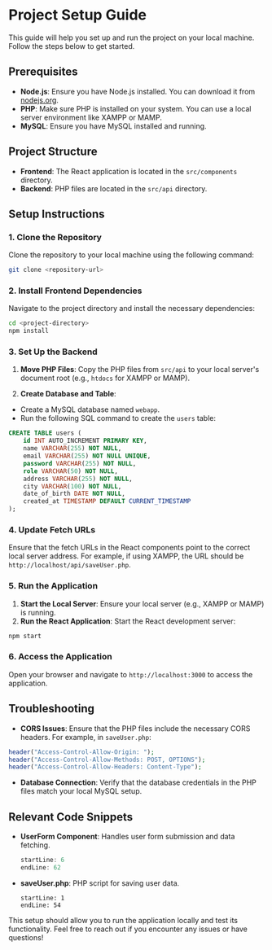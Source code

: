 # Project Setup Guide

This guide will help you set up and run the project on your local machine. Follow the steps below to get started.

## Prerequisites

- **Node.js**: Ensure you have Node.js installed. You can download it from [nodejs.org](https://nodejs.org/).
- **PHP**: Make sure PHP is installed on your system. You can use a local server environment like XAMPP or MAMP.
- **MySQL**: Ensure you have MySQL installed and running.

## Project Structure

- **Frontend**: The React application is located in the `src/components` directory.
- **Backend**: PHP files are located in the `src/api` directory.

## Setup Instructions

### 1. Clone the Repository

Clone the repository to your local machine using the following command:

```bash
git clone <repository-url>
```

### 2. Install Frontend Dependencies

Navigate to the project directory and install the necessary dependencies:

```bash
cd <project-directory>
npm install
```


### 3. Set Up the Backend

1. **Move PHP Files**: Copy the PHP files from `src/api` to your local server's document root (e.g., `htdocs` for XAMPP or MAMP).

2. **Create Database and Table**:
- Create a MySQL database named `webapp`.
- Run the following SQL command to create the `users` table:

```sql
CREATE TABLE users (
    id INT AUTO_INCREMENT PRIMARY KEY,
    name VARCHAR(255) NOT NULL,
    email VARCHAR(255) NOT NULL UNIQUE,
    password VARCHAR(255) NOT NULL,
    role VARCHAR(50) NOT NULL,
    address VARCHAR(255) NOT NULL,
    city VARCHAR(100) NOT NULL,
    date_of_birth DATE NOT NULL,
    created_at TIMESTAMP DEFAULT CURRENT_TIMESTAMP
);
```

### 4. Update Fetch URLs

Ensure that the fetch URLs in the React components point to the correct local server address. For example, if using XAMPP, the URL should be `http://localhost/api/saveUser.php`.

### 5. Run the Application

1. **Start the Local Server**: Ensure your local server (e.g., XAMPP or MAMP) is running.
2. **Run the React Application**: Start the React development server:

```bash
npm start
```


### 6. Access the Application

Open your browser and navigate to `http://localhost:3000` to access the application.

## Troubleshooting

- **CORS Issues**: Ensure that the PHP files include the necessary CORS headers. For example, in `saveUser.php`:

```php
header("Access-Control-Allow-Origin: ");
header("Access-Control-Allow-Methods: POST, OPTIONS");
header("Access-Control-Allow-Headers: Content-Type");
```


- **Database Connection**: Verify that the database credentials in the PHP files match your local MySQL setup.

## Relevant Code Snippets

- **UserForm Component**: Handles user form submission and data fetching.
  ```javascript:src/components/UserForm.js
  startLine: 6
  endLine: 62
  ```

- **saveUser.php**: PHP script for saving user data.
  ```php:src/api/saveUser.php
  startLine: 1
  endLine: 54
  ```

This setup should allow you to run the application locally and test its functionality.
Feel free to reach out if you encounter any issues or have questions!